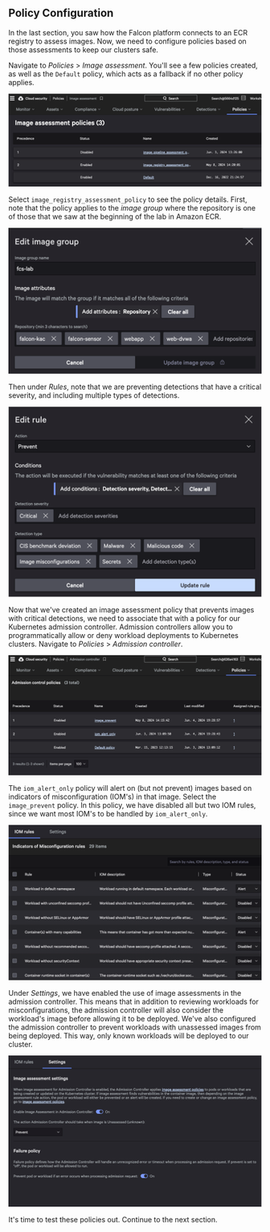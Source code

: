 ## Policy Configuration

In the last section, you saw how the Falcon platform connects to an ECR registry to assess images.
Now, we need to configure policies based on those assessments to keep our clusters safe.

Navigate to _Policies_ > _Image assessment_. You'll see a few policies created, as well as the `Default`
policy, which acts as a fallback if no other policy applies.

![Image assessment policies](falcon-ia-policies.png)

Select `image_registry_assessment_policy` to see the policy details. First, note that the policy applies
to the _image group_ where the repository is one of those that we saw at the beginning of the lab
in Amazon ECR.

![Registry assessment image group](falcon-ia-image-group.png)

Then under _Rules_, note that we are preventing detections that have a critical severity, and including
multiple types of detections.

![Registry assessment rules](falcon-ia-rules.png)

Now that we've created an image assessment policy that prevents images with critical detections, we
need to associate that with a policy for our Kubernetes admission controller. Admission controllers
allow you to programmatically allow or deny workload deployments to Kubernetes clusters.
Navigate to _Policies_ > _Admission controller_.

![KAC policy list](falcon-kac-policies.png)

The `iom_alert_only` policy will alert on (but not prevent) images based on indicators of
misconfiguration (IOM's) in that image. Select the `image_prevent` policy. In this policy, we have
disabled all but two IOM rules, since we want most IOM's to be handled by `iom_alert_only`.

![image_prevent IOM configuration](falcon-kac-ioms.png)

Under _Settings_, we have enabled the use of image assessments in the admission controller. This means
that in addition to reviewing workloads for misconfigurations, the admission controller will also consider
the workload's image before allowing it to be deployed. We've also configured the admission controller
to prevent workloads with unassessed images from being deployed. This way, only known workloads will
be deployed to our cluster.

![image_prevent image assessment settings](falcon-kac-ia.png)

It's time to test these policies out. Continue to the next section.
